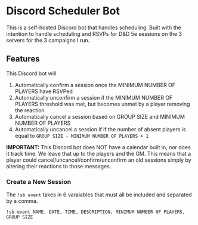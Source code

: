 # Discord Scheduler Bot
This is a self-hosted Discord bot that handles scheduling. Built with the intention to handle scheduling and RSVPs for D&amp;D 5e sessions on the 3 servers for the 3 campaigns I run.

## Features
This Discord bot will 
  1. Automatically confirm a session once the MINIMUM NUMBER OF PLAYERS have RSVPed
  2. Automatically unconfirm a session if the MINIMUM NUMBER OF PLAYERS threshold was met, but becomes unmet by a player removing the reaction
  3. Automatically cancel a session based on GROUP SIZE and MINIMUM NUMBER OF PLAYERS
  4. Automatically uncancel a session if if the number of absent players is equal to `GROUP SIZE - MINIMUM NUMBER OF PLAYERS + 1`

**IMPORTANT:** This Discord bot does NOT have a calendar built in, nor does it track time. We leave that up to the players and the GM. This means that a player could cancel/uncancel/confirm/unconfirm an old sessions simply by altering their reactions to those messages.

### Create a New Session
The `!sb event` takes in 6 varaiables that must all be included and separated by a comma.
```
!sb event NAME, DATE, TIME, DESCRIPTION, MINIMUM NUMBER OF PLAYERS, GROUP SIZE
```
